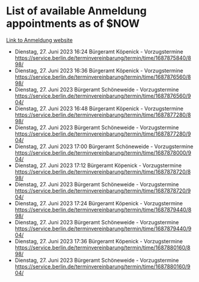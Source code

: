 # List of available Anmeldung appointments as of $NOW
[Link to Anmeldung website](https://service.berlin.de/terminvereinbarung/termin/tag.php?termin=1&anliegen[]=120686&dienstleisterlist=122210,122217,327316,122219,327312,122227,327314,122231,327346,122243,327348,122254,122252,329742,122260,329745,122262,329748,122271,327278,122273,327274,122277,327276,330436,122280,327294,122282,327290,122284,327292,122291,327270,122285,327266,122286,327264,122296,327268,150230,329760,122297,327286,122294,327284,122312,329763,122314,329775,122304,327330,122311,327334,122309,327332,317869,122281,327352,122279,329772,122283,122276,327324,122274,327326,122267,329766,122246,327318,122251,327320,122257,327322,122208,327298,122226,327300&herkunft=http%3A%2F%2Fservice.berlin.de%2Fdienstleistung%2F120686%2F)
- Dienstag, 27. Juni 2023 16:24 Bürgeramt Köpenick - Vorzugstermine https://service.berlin.de/terminvereinbarung/termin/time/1687875840/898/
- Dienstag, 27. Juni 2023 16:36 Bürgeramt Köpenick - Vorzugstermine https://service.berlin.de/terminvereinbarung/termin/time/1687876560/898/
- Dienstag, 27. Juni 2023  Bürgeramt Schöneweide - Vorzugstermine https://service.berlin.de/terminvereinbarung/termin/time/1687876560/904/
- Dienstag, 27. Juni 2023 16:48 Bürgeramt Köpenick - Vorzugstermine https://service.berlin.de/terminvereinbarung/termin/time/1687877280/898/
- Dienstag, 27. Juni 2023  Bürgeramt Schöneweide - Vorzugstermine https://service.berlin.de/terminvereinbarung/termin/time/1687877280/904/
- Dienstag, 27. Juni 2023 17:00 Bürgeramt Schöneweide - Vorzugstermine https://service.berlin.de/terminvereinbarung/termin/time/1687878000/904/
- Dienstag, 27. Juni 2023 17:12 Bürgeramt Köpenick - Vorzugstermine https://service.berlin.de/terminvereinbarung/termin/time/1687878720/898/
- Dienstag, 27. Juni 2023  Bürgeramt Schöneweide - Vorzugstermine https://service.berlin.de/terminvereinbarung/termin/time/1687878720/904/
- Dienstag, 27. Juni 2023 17:24 Bürgeramt Köpenick - Vorzugstermine https://service.berlin.de/terminvereinbarung/termin/time/1687879440/898/
- Dienstag, 27. Juni 2023  Bürgeramt Schöneweide - Vorzugstermine https://service.berlin.de/terminvereinbarung/termin/time/1687879440/904/
- Dienstag, 27. Juni 2023 17:36 Bürgeramt Köpenick - Vorzugstermine https://service.berlin.de/terminvereinbarung/termin/time/1687880160/898/
- Dienstag, 27. Juni 2023  Bürgeramt Schöneweide - Vorzugstermine https://service.berlin.de/terminvereinbarung/termin/time/1687880160/904/
